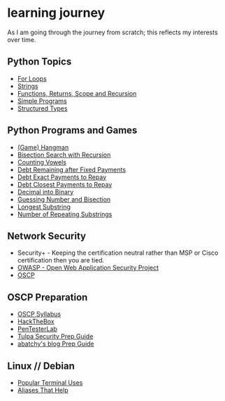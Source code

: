 #  learning journey

As I am going through the journey from scratch; this reflects my interests over time.

## Python Topics
   * [For Loops](https://github.com/hoodieblanket/learningJourney/blob/master/topics/For%20Loop%20examples.md)
   * [Strings](https://github.com/hoodieblanket/learningJourney/blob/master/Material/Python3/MITx6001x/Simple%20Programs.md)
   * [Functions, Returns, Scope and Recursion](https://github.com/hoodieblanket/learningJourney/blob/master/Material/Python3/MITx6001x/Functions%2C%20Returns%2C%20Scope%20and%20Recursion.md)
   * [Simple Programs](https://github.com/hoodieblanket/learningJourney/blob/master/Material/Python3/MITx6001x/Simple%20Programs.md)
   * [Structured Types](https://github.com/hoodieblanket/learningJourney/blob/master/Material/Python3/MITx6001x/Simple%20Programs.md)

## Python Programs and Games
   * [(Game) Hangman](https://github.com/hoodieblanket/learningJourney/tree/master/Programs/Python3/(Game)%20Hangman)
   * [Bisection Search with Recursion](https://github.com/hoodieblanket/learningJourney/tree/master/Programs/Python3/(Game)%20Hangman)
   * [Counting Vowels](https://github.com/hoodieblanket/learningJourney/blob/master/Programs/Python3/Counting%20vowels.py)
   * [Debt Remaining after Fixed Payments](https://github.com/hoodieblanket/learningJourney/blob/master/Programs/Python3/Counting%20vowels.py)
   * [Debt Exact Payments to Repay](https://github.com/hoodieblanket/learningJourney/blob/master/Programs/Python3/Exact%20Payments%20to%20Repay%20Debt.py)
   * [Debt Closest Payments to Repay](https://github.com/hoodieblanket/learningJourney/blob/master/Programs/Python3/Closest%20Payments%20to%20Repay%20Debt.py)
   * [Decimal into Binary](https://github.com/hoodieblanket/learningJourney/blob/master/Programs/Python3/Decimal%20into%20binary.py)
   * [Guessing Number and Bisection](https://github.com/hoodieblanket/learningJourney/blob/master/Programs/Python3/Guessing%20number%20and%20bisection.py)
   * [Longest Substring](https://github.com/hoodieblanket/learningJourney/blob/master/Programs/Python3/Longest%20substring.py)
   * [Number of Repeating Substrings](https://github.com/hoodieblanket/learningJourney/blob/master/Programs/Python3/Number%20of%20substrings.py)
   
## Network Security
   * Security+  - Keeping the certification neutral rather than MSP or Cisco certification then you are tied.
   * [OWASP - Open Web Application Security Project](https://www.owasp.org/index.php/Category:OWASP_Top_Ten_Project)
   * [OSCP](https://www.offensive-security.com)

## OSCP Preparation
   * [OSCP Syllabus](https://www.offensive-security.com/pwk-syllabus/)
   * [HackTheBox](https://www.hackthebox.eu/)
   * [PenTesterLab](https://pentesterlab.com/)
   * [Tulpa Security Prep Guide](https://tulpa-security.com/2016/09/19/prep-guide-for-offsecs-pwk/)
   * [abatchy's blog Prep Guide](https://www.abatchy.com/2017/03/how-to-prepare-for-pwkoscp-noob.html)
   
## Linux // Debian
   * [Popular Terminal Uses]()
   * [Aliases That Help]()